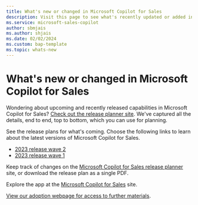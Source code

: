 ```yaml
---
title: What's new or changed in Microsoft Copilot for Sales
description: Visit this page to see what's recently updated or added in Microsoft Copilot for Sales.
ms.service: microsoft-sales-copilot
author: sbmjais
ms.author: shjais
ms.date: 02/02/2024
ms.custom: bap-template 
ms.topic: whats-new 
---
```


# What's new or changed in Microsoft Copilot for Sales

Wondering about upcoming and recently released capabilities in Microsoft Copilot for Sales? [Check out the release planner site](https://releaseplans.microsoft.com/en-US/?app=Microsoft+Copilot+for+Sales). We've captured all the details, end to end, top to bottom, which you can use for planning.

See the release plans for what's coming. Choose the following links to learn about the latest versions of Microsoft Copilot for Sales.

- [2023 release wave 2](/dynamics365/release-plan/2023wave2/sales/microsoft-sales-copilot/planned-features)
- [2023 release wave 1](/dynamics365/release-plan/2023wave1/sales/viva-sales/planned-features)  

Keep track of changes on the [Microsoft Copilot for Sales release planner](https://releaseplans.microsoft.com/en-US/?app=Microsoft+Copilot+for+Sales) site, or download the release plan as a single PDF.

Explore the app at the [Microsoft Copilot for Sales](https://www.microsoft.com/ai/microsoft-sales-copilot) site.

[View our adoption webpage for access to further materials](https://adoption.microsoft.com/copilot-for-sales/).